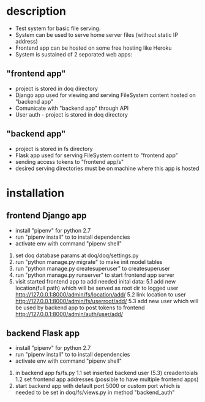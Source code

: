 # description
-  Test system for basic file serving.
-  System can be used to serve home server files (without static IP address) 
-  Frontend app can be hosted on some free hosting like Heroku
-  System is sustained of 2 seporated web apps:

 ## "frontend app"
   - project is stored in doq directory
   -  Django app used for viewing and serving FileSystem content hosted on "backend app"
   - Comunicate with "backend app" through API
   - User auth			- project is stored in doq directory

 ## "backend app"
 - project is stored in fs directory
-  Flask app used for serving FileSystem content to "frontend app"
-  sending access tokens to "frontend app/s"
-  desired serving directories must be on machine where this app is hosted

# installation
## frontend Django app 
- install "pipenv" for python 2.7
- run "pipenv install" to to install dependencies
- activate env with command "pipenv shell"

1. set doq database params at doq/doq/settings.py
2. run "python manage.py migrate" to make init model tables
3. run "python manage.py createsuperuser" to createsuperuser
4. run "python manage.py runserver" to start frontend app server
5. visit started frontend app to add needed inital data:
	5.1 add new location(full path) which will be served as root dir to logged user http://127.0.0.1:8000/admin/fs/location/add/
	5.2 link location to user http://127.0.0.1:8000/admin/fs/userroot/add/
	5.3 add new user which will be used by backend app to post tokens to frontend http://127.0.0.1:8000/admin/auth/user/add/

## backend Flask app
- install "pipenv" for python 2.7
- run "pipenv install" to to install dependencies
- activate env with command "pipenv shell"

1. in backend app fs/fs.py 
	1.1 set inserted backend user (5.3) creadentoials 
	1.2 set frontend app addresses (possible to have multiple frontend apps)
2. start backend app with default port 5000 or custom port which is needed to be set in doq/fs/views.py in method "backend_auth"